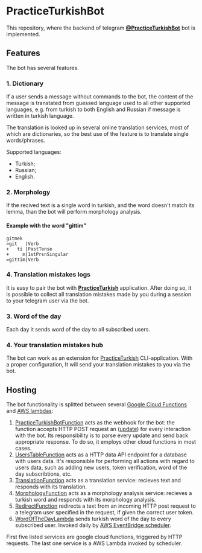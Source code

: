 # PracticeTurkishBot

This repository, where the backend of telegram [**@PracticeTurkishBot**](https://t.me/PracticeTurkishBot) bot is implemented. 

## Features

The bot has several features.

### 1. Dictionary

If a user sends a message without commands to the bot, the content of the message is transtated from guessed language used to all other supported languages, e.g. from turkish to both English and Russian if message is written in turkish language.

The translation is looked up in several online translation services, most of which are dictionaries, so the best use of the feature is to translate single words/phrases.  

Supported languages:
- Turkish;
- Russian;
- English.

### 2. Morphology

If the recived text is a single word in turkish, and the word doesn't match its lemma, than the bot will perform morphology analysis.


#### Example with the word "gittim"
```
gitmek
>git   |Verb
+   ti |PastTense
+     m|1stPrsnSingular
=gittim|Verb
```
### 4. Translation mistakes logs

It is easy to pair the bot with [**PracticeTurkish**](https://github.com/FadeevEgor/PracticeTurkish) application. After doing so, it is possible to collect all translation mistakes made by you during a session to your telegram user via the bot.

### 3. Word of the day 

Each day it sends word of the day to all subscribed users.

### 4. Your translation mistakes hub

The bot can work as an extension for [PracticeTurkish](https://github.com/FadeevEgor/PracticeTurkish) CLI-application. With a proper configuration, It will send your translation mistakes to you via the bot.

## Hosting

The bot functionality is splitted between several [Google Cloud Functions](https://cloud.google.com/functions) and [AWS lambdas](https://aws.amazon.com/lambda/):
1. [PracticeTurkishBotFunction](./PracticeTurkishBotFunction) acts as the webhook for the bot: the function accepts HTTP POST request an ([update](https://core.telegram.org/bots/api#update)) for every interaction with the bot. Its responsibility is to parse every update and send back appropriate response. To do so, it employs other cloud functions in most cases.
2. [UsersTableFunction](./PracticeTurkishBotFunction) acts as a HTTP data API endpoint for a database with users data. It's responsible for performing all actions with regard to users data, such as adding new users, token verification, word of the day subscribtions, etc.
3. [TranslationFunction](./TranslationFunction) acts as a translation service: recieves text and responds with its translation.
4. [MorphologyFunction](./MorphologyFunction) acts as a morphology analysis service: recieves a turkish word and responds with its morphology analysis.
5. [RedirectFunction](./RedirectFunction) redirects a text from an incoming HTTP post request to a telegram user specified in the request, if given the correct user token.
6. [WordOfTheDayLambda](./WordOfTheDayLambda) sends turkish word of the day to every subscribed user. Invoked daily by [AWS EventBridge scheduler](https://aws.amazon.com/eventbridge/scheduler/).

First five listed services are google cloud functions, triggered by HTTP requests. The last one service is a AWS Lambda invoked by scheduler.
